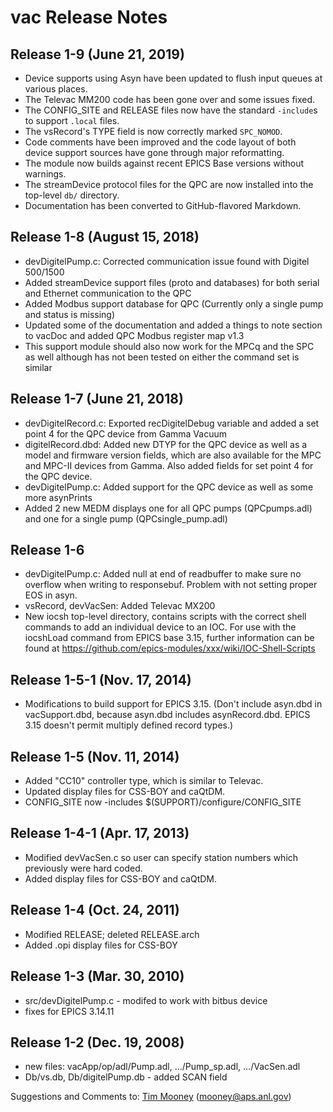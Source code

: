 # vac Release Notes

## Release 1-9 (June 21, 2019)

  * Device supports using Asyn have been updated to flush input queues at various places.
  * The Televac MM200 code has been gone over and some issues fixed.
  * The CONFIG_SITE and RELEASE files now have the standard `-include`s to support `.local` files.
  * The vsRecord's TYPE field is now correctly marked `SPC_NOMOD`.
  * Code comments have been improved and the code layout of both device support sources have gone through major reformatting.
  * The module now builds against recent EPICS Base versions without warnings.
  * The streamDevice protocol files for the QPC are now installed into the top-level `db/` directory.
  * Documentation has been converted to GitHub-flavored Markdown.

## Release 1-8 (August 15, 2018)

  * devDigitelPump.c: Corrected communication issue found with Digitel
500/1500
  * Added streamDevice support files (proto and databases) for both
serial and Ethernet communication to the QPC
  * Added Modbus support database for QPC (Currently only a single pump
and status is missing)
  * Updated some of the documentation and added a things to note section
to vacDoc and added QPC Modbus register map v1.3
  * This support module should also now work for the MPCq and the SPC as
well although has not been tested on either the command set is similar

## Release 1-7 (June 21, 2018)

  * devDigitelRecord.c: Exported recDigitelDebug variable and added a
set point 4 for the QPC device from Gamma Vacuum
  * digitelRecord.dbd: Added new DTYP for the QPC device as well as a
model and firmware version fields, which are also available for the MPC and
MPC-II devices from Gamma. Also added fields for set point 4 for the QPC
device.
  * devDigitelPump.c: Added support for the QPC device as well as some
more asynPrints
  * Added 2 new MEDM displays one for all QPC pumps (QPCpumps.adl) and
one for a single pump (QPCsingle_pump.adl)

## Release 1-6

  * devDigitelPump.c: Added null at end of readbuffer to make sure no overflow when writing to responsebuf. Problem with not setting proper EOS in asyn.
  * vsRecord, devVacSen: Added Televac MX200
  * New iocsh top-level directory, contains scripts with the correct shell commands to add an individual device to an IOC. For use with the iocshLoad command from EPICS base 3.15, further information can be found at <https://github.com/epics-modules/xxx/wiki/IOC-Shell-Scripts>

## Release 1-5-1 (Nov. 17, 2014)

  * Modifications to build support for EPICS 3.15. (Don't include asyn.dbd in vacSupport.dbd, because asyn.dbd includes asynRecord.dbd. EPICS 3.15 doesn't permit multiply defined record types.)

## Release 1-5 (Nov. 11, 2014)

  * Added "CC10" controller type, which is similar to Televac.
  * Updated display files for CSS-BOY and caQtDM.
  * CONFIG_SITE now -includes $(SUPPORT)/configure/CONFIG_SITE

## Release 1-4-1 (Apr. 17, 2013)

  * Modified devVacSen.c so user can specify station numbers which previously were hard coded.
  * Added display files for CSS-BOY and caQtDM.

## Release 1-4 (Oct. 24, 2011)

  * Modified RELEASE; deleted RELEASE.arch
  * Added .opi display files for CSS-BOY

## Release 1-3 (Mar. 30, 2010)

  * src/devDigitelPump.c - modifed to work with bitbus device
  * fixes for EPICS 3.14.11

## Release 1-2 (Dec. 19, 2008)

  * new files: vacApp/op/adl/Pump.adl, .../Pump_sp.adl, .../VacSen.adl
  * Db/vs.db, Db/digitelPump.db - added SCAN field

Suggestions and Comments to:
[Tim Mooney](mailto:mooney@aps.anl.gov) (mooney@aps.anl.gov)

